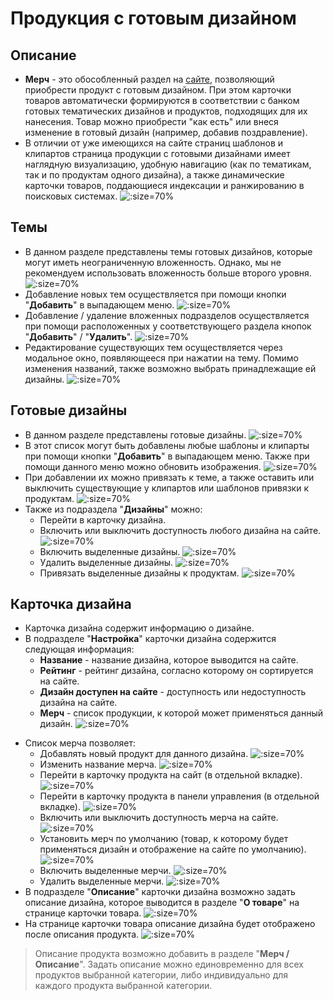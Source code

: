 # Продукция с готовым дизайном
## Описание
* __Мерч__ - это обособленный раздел на [сайте](https://demo.pixlpark.ru/designs), позволяющий приобрести продукт с готовым дизайном. При этом карточки товаров автоматически формируются в соответствии с банком готовых тематических дизайнов и продуктов, подходящих для их нанесения. Товар можно приобрести "как есть" или внеся изменение в готовый дизайн (например, добавив поздравление).
* В отличии от уже имеющихся на сайте страниц шаблонов и клипартов страница продукции с готовыми дизайнами имеет наглядную визуализацию, удобную навигацию (как по тематикам, так и по продуктам одного дизайна), а также динамические карточки товаров, поддающиеся индексации и ранжированию в поисковых системах.
![](../_media/print/merch-01.png ':size=70%')

## Темы 
* В данном разделе представлены темы готовых дизайнов, которые могут иметь неограниченную вложенность. Однако, мы не рекомендуем использовать вложенность больше второго уровня.
![](../_media/print/merch-02.png ':size=70%')
* Добавление новых тем осуществляется при помощи кнопки "__Добавить__" в выпадающем меню.
![](../_media/print/merch-03.png ':size=70%')
* Добавление / удаление вложенных подразделов осуществляется при помощи расположенных у соответствующего раздела кнопок "__Добавить__" / "__Удалить__".
![](../_media/print/merch-04.png ':size=70%')
* Редактирование существующих тем осуществляется через модальное окно, появляющееся при нажатии на тему. Помимо изменения названий, также возможно выбрать принадлежащие ей дизайны.
![](../_media/print/merch-05.png ':size=70%')

## Готовые дизайны
* В данном разделе представлены готовые дизайны.
![](../_media/print/merch-06.png ':size=70%')
* В этот список могут быть добавлены любые шаблоны и клипарты при помощи кнопки "__Добавить__" в выпадающем меню. Также при помощи данного меню можно обновить изображения.
![](../_media/print/merch-07.png ':size=70%')
* При добавлении их можно привязать к теме, а также оставить или выключить существующие у клипартов или шаблонов привязки к продуктам.
![](../_media/print/merch-08.png ':size=70%')
* Также из подраздела "__Дизайны__" можно:
    + Перейти в карточку дизайна.
    + Включить или выключить доступность любого дизайна на сайте.
    ![](../_media/print/merch-09.png ':size=70%')
    + Включить выделенные дизайны.
    ![](../_media/print/merch-10.png ':size=70%')
    + Удалить выделенные дизайны.
    ![](../_media/print/merch-11.png ':size=70%')
    + Привязать выделенные дизайны к продуктам.
    ![](../_media/print/merch-12.png ':size=70%')

## Карточка дизайна
* Карточка дизайна содержит информацию о дизайне.
* В подразделе "__Настройка__" карточки дизайна содержится следующая информация:
    + __Название__ - название дизайна, которое выводится на сайте.
    + __Рейтинг__ - рейтинг дизайна, согласно которому он сортируется на сайте.
    + __Дизайн доступен на сайте__ - доступность или недоступность дизайна на сайте.
    + __Мерч__ - список продукции, к которой может применяться данный дизайн. 
    ![](../_media/print/merch-13.png ':size=70%')
<!-- * Добавление новой категории продукта к существующему дизайну осуществляется при помощи кнопки "__Добавить__" в выпадающем меню. Также при помощи данного меню можно обновить изображения. -->

* Список мерча позволяет:
    + Добавлять новый продукт для данного дизайна.
    ![](../_media/print/merch-14.png ':size=70%')
    + Изменить название мерча.
    ![](../_media/print/merch-17.png ':size=70%')
    + Перейти в карточку продукта на сайт (в отдельной вкладке).
    ![](../_media/print/merch-18.png ':size=70%')
    + Перейти в карточку продукта в панели управления (в отдельной вкладке).
    ![](../_media/print/merch-19.png ':size=70%')
    + Включить или выключить доступность мерча на сайте.
    ![](../_media/print/merch-20.png ':size=70%')
    + Установить мерч по умолчанию (товар, к которому будет применяться дизайн и отображение на сайте по умолчанию).
    ![](../_media/print/merch-21.png ':size=70%')
    + Включить выделенные мерчи.
    ![](../_media/print/merch-22.png ':size=70%')
    + Удалить выделенные мерчи.
    ![](../_media/print/merch-23.png ':size=70%')
* В подразделе "__Описание__" карточки дизайна возможно задать описание дизайна, которое выводится в разделе "__О товаре__" на странице карточки товара.
![](../_media/print/merch-15.png ':size=70%')
* На странице карточки товара описание дизайна будет отображено после описания продукта.
![](../_media/print/merch-16.png ':size=70%')
> Описание продукта возможно добавить в разделе "__Мерч / Описание__". Задать описание можно единовременно для всех продуктов выбранной категории, либо индивидуально для каждого продукта выбранной категории.
